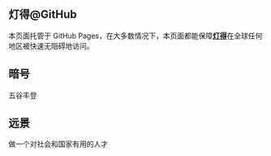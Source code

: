 ## 灯得@GitHub

本页面托管于 GitHub Pages，在大多数情况下，本页面都能保障[**灯得**](https://iyideng.fun)在全球任何地区被快速无阻碍地访问。

## 暗号
五谷丰登

## 远景
做一个对社会和国家有用的人才

